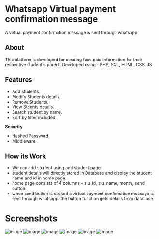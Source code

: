 # Whatsapp Virtual payment confirmation message
A virtual payment confirmation message is sent through whatsapp

## About
This platform is developed for sending fees paid information for their respective student's parent. Developed using - PHP, SQL, HTML, CSS, JS

## Features
- Add students.
- Modify Students details.
- Remove Students.
- View Stdents details.
- Search student by name.
- Sort by filter included.

**Security**
- Hashed Password.
- Middleware

## How its Work
- We can add student using add student page.
- student details will directly stored in Database and display the student name and id in home page.
- home page consists of 4 columns - stu_id, stu_name, month, send button.
- when send button is clicked a virtual payment confirmation message is sent through whatsapp. the button function gets details from database.

# Screenshots
![image](/src/login-page.png) 
![image](/src/student-date-1.png)
![image](/src/admin.png)
![image](/src/stu-detail.png)
![image](/src/add-student.png)
![image](/src/whatsapp-sent.jpg)
